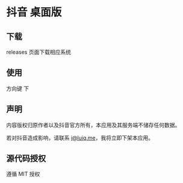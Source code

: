 # 抖音 桌面版

## 下载

releases 页面下载相应系统

## 使用

方向键 下

## 声明

内容版权归原作者以及抖音官方所有，本应用及其服务端不储存任何数据。

若对抖音造成影响，请联系 i@lujq.me，我将立即下架本应用。

## 源代码授权

遵循 MIT 授权
